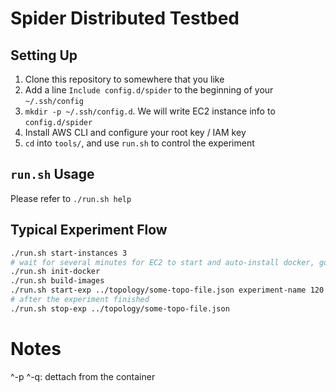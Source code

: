 # Spider Distributed Testbed

## Setting Up

1. Clone this repository to somewhere that you like
2. Add a line `Include config.d/spider` to the beginning of your `~/.ssh/config`
3. `mkdir -p ~/.ssh/config.d`. We will write EC2 instance info to `config.d/spider`
4. Install AWS CLI and configure your root key / IAM key
5. `cd` into `tools/`, and use `run.sh` to control the experiment

## `run.sh` Usage

Please refer to `./run.sh help`

## Typical Experiment Flow

```bash
./run.sh start-instances 3
# wait for several minutes for EC2 to start and auto-install docker, go, etc.
./run.sh init-docker
./run.sh build-images
./run.sh start-exp ../topology/some-topo-file.json experiment-name 120
# after the experiment finished
./run.sh stop-exp ../topology/some-topo-file.json
```

# Notes
^-p ^-q: dettach from the container

